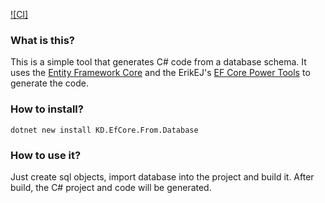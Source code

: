[![CI]](https://github.com/k0zi/KD.EfCore.From.Database/actions/workflows/ci.yml)

### What is this?

This is a simple tool that generates C# code from a database schema. It uses the [Entity Framework Core](https://docs.microsoft.com/en-us/ef/core/) and the ErikEJ's [EF Core Power Tools](https://github.com/ErikEJ/EFCorePowerTools) to generate the code.

### How to install?

```
dotnet new install KD.EfCore.From.Database
```

### How to use it?

Just create sql objects, import database into the project and build it. After build, the C# project and code will be generated.